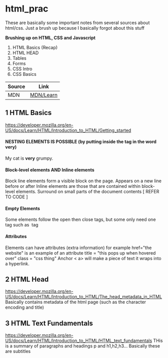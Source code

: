# html_prac
These are basically some important notes from several sources about html/css. Just a brush up because I basically forgot about this stuff

**Brushing up on HTML, CSS and Javascript**

1. HTML Basics (Recap)
2. HTML HEAD
3. Tables
4. Forms
5. CSS Intro
6. CSS Basics


| Source        | Link          |
| ------------- |:-------------:|
| MDN           | [MDN/Learn](https://developer.mozilla.org/en-US/docs/Learn)|


## 1 HTML Basics
https://developer.mozilla.org/en-US/docs/Learn/HTML/Introduction_to_HTML/Getting_started
#### NESTING ELEMENTS IS POSSIBLE (by putting <strong></strong> inside the tag in the word very)
<p> My cat is <strong>very</strong> grumpy. </p>

#### Block-level elements AND Inline elements
Block line elements form a visible block on the page. Appears on a new line before or after
Inline elements are those that are contained within block-level elements. Surround on small parts of the document contents
[ REFER TO CODE ]

#### Empty Elements
Some elements follow the open then close tags, but some only need one tag
such as <img> tag

#### Attributes
Elements can have attributes (extra information)
for example 
href="the website" is an example of an attribute
title = "this pops up when hovered over"
class = "css thing"
Anchor < a> will make a piece of text it wraps into a hyperlink.

## 2 HTML Head
https://developer.mozilla.org/en-US/docs/Learn/HTML/Introduction_to_HTML/The_head_metadata_in_HTML
Basically contains metadata of the html page (such as the character encoding and title)

## 3 HTML Text Fundamentals
https://developer.mozilla.org/en-US/docs/Learn/HTML/Introduction_to_HTML/HTML_text_fundamentals
THis is a summary of paragraphs and headings
p and h1,h2,h3...
Basically these are subtitles


